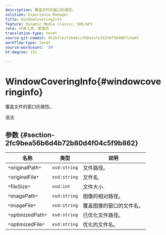 ```yaml
---
description: 覆盖文件的窗口的属性。
solution: Experience Manager
title: WindowCoveringInfo
feature: Dynamic Media Classic，SDK/API
role: 开发人员，管理员
translation-type: tm+mt
source-git-commit: 052bfcbcf1bd4ccf60afa7e3325bf58dd07cba85
workflow-type: tm+mt
source-wordcount: '59'
ht-degree: 15%

---
```



# WindowCoveringInfo{#windowcoveringinfo}

覆盖文件的窗口的属性。

语法

## 参数 {#section-2fc9bea56b6d4b72b80d4f04c5f9b862}

| 名称 | 类型 | 说明 |
|---|---|---|
| `*`originalPath`*` | `xsd:string` | 文件路径。 |
| `*`originalFile`*` | `xsd:string` | 文件名. |
| `*`fileSize`*` | `xsd:int` | 文件大小. |
| `*`imagePath`*` | `xsd:string` | 图像的相对路径。 |
| `*`imageFile`*` | `xsd:string` | 覆盖图像的窗口的文件名。 |
| `*`optimizedPath`*` | `xsd:string` | 已优化文件路径。 |
| `*`optimizedFile`*` | `xsd:string` | 优化的文件名。 |

